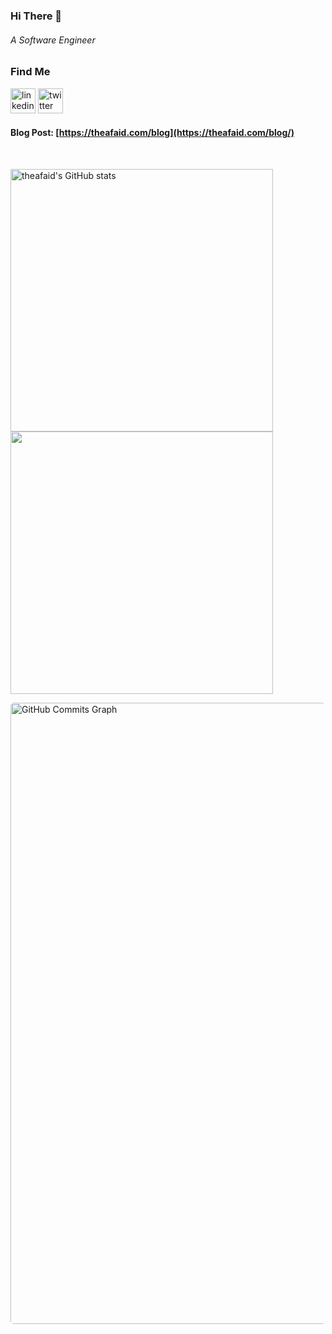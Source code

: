 
###  Hi There 👋

###### A Software Engineer


### Find Me
[<img src='https://cdn.jsdelivr.net/npm/simple-icons@3.0.1/icons/linkedin.svg' alt='linkedin' height='40'>](https://www.linkedin.com/in/theafaid/) [<img src='https://cdn.jsdelivr.net/npm/simple-icons@3.0.1/icons/twitter.svg' alt='twitter' height='40'>](https://twitter.com/theafaid)

#### Blog Post: [https://theafaid.com/blog](https://theafaid.com/blog/)

<br />

<p aligh="left"> <a href="http://www.github.com/theafaid"><img
            src="https://github-readme-stats.vercel.app/api?username=theafaid&show_icons=true&hide=&count_private=true&title_color=0891b2&text_color=ffffff&icon_color=0891b2&bg_color=1c1917&hide_border=true&show_icons=true"
            alt="theafaid's GitHub stats" width="420px" /></a> <a href="http://www.github.com/theafaid"><img
            src="https://github-readme-streak-stats.herokuapp.com/?user=theafaid&stroke=ffffff&background=1c1917&ring=0891b2&fire=0891b2&currStreakNum=ffffff&currStreakLabel=0891b2&sideNums=ffffff&sideLabels=ffffff&dates=ffffff&hide_border=true"
            width="420px" /></a> </p>
<a href="http://www.github.com/theafaid"><img
        src="https://activity-graph.herokuapp.com/graph?username=miladezzat&bg_color=1c1917&color=ffffff&line=0891b2&point=ffffff&area_color=1c1917&area=true&hide_border=true&custom_title=GitHub%20Commits%20Graph"
        alt="GitHub Commits Graph" style="width: 994px;border-radius: 5px;" /></a>

